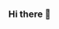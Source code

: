 ### Hi there 👋

<!--
I'm a graduate student in Georgetown University’s Security Studies Program now pursuing a new passion for software engineering. I am currently Taking 9 months off from my degree to complete a full-time Enterprise Backend Development course co-developed by Amazon and BloomTech (fka Lambda School). I have hands-on experience in Java, object-oriented programming, API development, AWS applications, and best coding standards, with strong fundamentals in data structures and algorithms. I am self-directed with previous professional experience in leading and executing complex, high-stake projects across different teams and in a fast-paced policy environment. I'm Passionate about innovation, problem solving, and taking up new challenges.
-->
